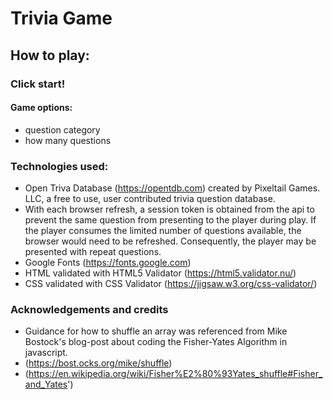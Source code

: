 # Trivia Game  

## How to play:  

### Click start!  

#### Game options:  
* question category  
* how many questions 

### Technologies used:  
* Open Triva Database (https://opentdb.com) created by Pixeltail Games. LLC, a free to use, user contributed trivia question database.  
 * With each browser refresh, a session token is obtained from the api to prevent the same question from presenting to the player during play. If the player consumes the limited number of questions available, the browser would need to be refreshed. Consequently, the player may be presented with repeat questions.
* Google Fonts (https://fonts.google.com)  
* HTML validated with HTML5 Validator (https://html5.validator.nu/)  
* CSS validated with CSS Validator (https://jigsaw.w3.org/css-validator/)  

### Acknowledgements and credits
* Guidance for how to shuffle an array was referenced from Mike Bostock's blog-post about coding the Fisher-Yates Algorithm in javascript.      
 * (https://bost.ocks.org/mike/shuffle)
 * (https://en.wikipedia.org/wiki/Fisher%E2%80%93Yates_shuffle#Fisher_and_Yates')
